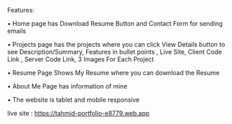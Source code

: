 
Features:

• Home page has Download Resume Button and Contact Form for sending emails

• Projects page has the projects where you can click View Details button to see Description/Summary, Features in bullet points , Live Site, Client Code Link , Server Code Link, 3 Images For Each Project

• Resume Page Shows My Resume where you can download the Resume

• About Me Page has information of mine

• The website is tablet and mobile responsive


live site : https://tahmid-portfolio-e8779.web.app


